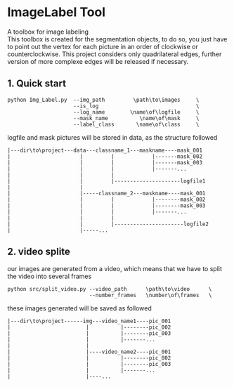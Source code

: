 # ImageLabel Tool

A toolbox for image labeling  
This toolbox is created for the segmentation objects, to do so, you just have to point out the vertex for each picture in an order of clockwise or counterclockwise. This project considers only quadrilateral edges, further version of more complexe edges will be released if necessary.

## 1. Quick start
    python Img_Label.py  --img_path         \path\to\images     \
                         --is_log                               \
                         --log_name        \name\of\logfile     \
                         --mask_name          \name\of\mask     \
                         --label_class       \name\of\class     \
logfile and mask pictures will be stored in data, as the structure followed  

    |---dir\to\project---data---classname_1---maskname----mask_001 
    |                      |         |            |-------mask_002  
    |                      |         |            |-------mask_003  
    |                      |         |            |-------...  
    |                      |         |  
    |                      |         |---------------------logfile1
    |                      |    
    |                      |-----classname_2---maskname----mask_001 
    |                      |         |            |--------mask_002  
    |                      |         |            |--------mask_003  
    |                      |         |            |-------...  
    |                      |         |  
    |                      |         |----------------------logfile2 
    |                      |-----...

## 2. video splite
our images are generated from a video, which means that we have to split the video into several frames 

    python src/split_video.py --video_path      \path\to\video      \
                              --number_frames   \number\of\frames   \
                         
these images generated will be saved as followed  
  
  
    |---dir\to\project------img---video_name1----pic_001  
    |                        |          |--------pic_002  
    |                        |          |--------pic_003  
    |                        |          |-------...  
    |                        |  
    |                        |----video_name2----pic_001  
    |                        |          |--------pic_002  
    |                        |          |--------pic_003  
    |                        |          |-------...  
    |                        |----...  
